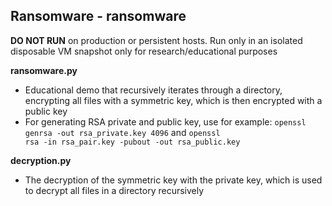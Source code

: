 ## Ransomware - ransomware
**DO NOT RUN** on production or persistent hosts. Run only in an isolated disposable VM snapshot only for research/educational purposes

**ransomware.py**
- Educational demo that recursively iterates through a directory, encrypting all files with a symmetric key, which is then encrypted with a public key
- For generating RSA private and public key, use for example: <code>openssl genrsa -out rsa_private.key 4096</code> and <code>openssl rsa -in rsa_pair.key -pubout -out rsa_public.key</code>

**decryption.py**
- The decryption of the symmetric key with the private key, which is used to decrypt all files in a directory recursively
